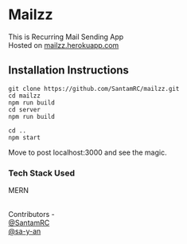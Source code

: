 # Mailzz

This is  Recurring Mail Sending App
<br/>
Hosted on <a href="http://mailzz.herokuapp.com/"> mailzz.herokuapp.com </a>

## Installation Instructions 
```
git clone https://github.com/SantamRC/mailzz.git
cd mailzz
npm run build
cd server
npm run build

cd ..
npm start
```

Move to post localhost:3000 and see the magic.
<br/>

### Tech Stack Used 
MERN 

<br/>
Contributors - 
<br/>
<a href="https://github.com/SantamRC">@SantamRC</a>
<br/>
<a href="https://github.com/sa-y-an">@sa-y-an</a>





